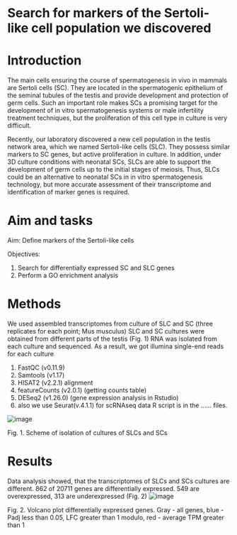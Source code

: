 # Search for markers of the Sertoli-like cell population we discovered
# Introduction
The main cells ensuring the course of spermatogenesis in vivo in mammals are Sertoli cells (SC). They are located in the spermatogenic epithelium of the seminal tubules of the testis and provide development and protection of germ cells. Such an important role makes SCs a promising target for the development of in vitro spermatogenesis systems or male infertility treatment techniques, but the proliferation of this cell type in culture is very difficult.

Recently, our laboratory discovered a new cell population in the testis network area, which we named Sertoli-like cells (SLC). They possess similar markers to SC genes, but active proliferation in culture. In addition, under 3D culture conditions with neonatal SCs, SLCs are able to support the development of germ cells up to the initial stages of meiosis. Thus, SLCs could be an alternative to neonatal SCs in in vitro spermatogenesis technology, but more accurate assessment of their transcriptome and identification of marker genes is required.
# Aim and tasks

Aim:
Define markers of the Sertoli-like cells

Objectives:
1) Search for differentially expressed SC and SLC genes
2) Perform a GO enrichment analysis
# Methods

We used assembled transcriptomes from culture of SLC and SC (three replicates for each point; Mus musculus)
SLC and SC cultures were obtained from different parts of the testis (Fig. 1)
RNA was isolated from each culture and sequenced. As a result, we got illumina single-end reads for each culture

1) FastQC (v0.11.9)
2) Samtools (v1.17)
3) HISAT2 (v2.2.1) alignment
4) featureCounts (v2.0.1) (getting counts table)
5) DESeq2 (v1.26.0) (gene expression analysis in Rstudio)
6) also we use Seurat(v.4.1.1) for scRNAseq data
R script is in the ...... files.

![image](https://github.com/valeriy2125/Sertoly_segm/assets/101557211/e64f54dd-8d81-4f20-81c4-fc1c0c95bc8f)

Fig. 1. Scheme of isolation of cultures of SLCs and SCs

# Results
Data analysis showed, that the transcriptomes of SLCs and SCs cultures are different.
862 of 20711 genes are differentially expressed. 549 are overexpressed, 313 are underexpressed (Fig. 2)
![image](https://github.com/valeriy2125/Sertoly_segm/assets/101557211/bf27c54b-1444-4381-bad1-5dbc0d53013c)

Fig. 2. Volcano plot differentially expressed genes. Gray - all genes, blue - Padj less than 0.05, LFC greater than 1 modulo, red - average TPM greater than 1
